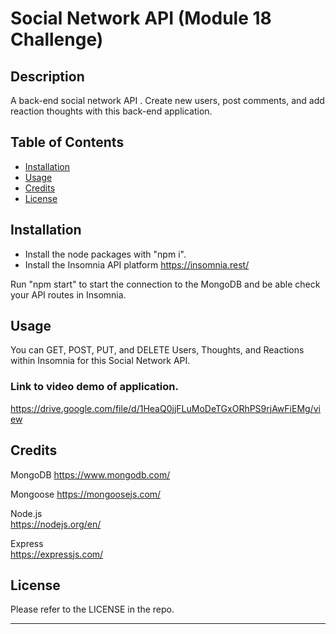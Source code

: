 # Social Network API (Module 18 Challenge)

## Description

A back-end social network API .  Create new users, post comments, and add reaction thoughts with this back-end application.

## Table of Contents

- [Installation](#installation)
- [Usage](#usage)
- [Credits](#credits)
- [License](#license)

## Installation

- Install the node packages with "npm i".
- Install the Insomnia API platform https://insomnia.rest/  

Run "npm start" to start the connection to the MongoDB and be able check your API routes in Insomnia.  

## Usage

You can GET, POST, PUT, and DELETE Users, Thoughts, and Reactions within Insomnia for this Social Network API.

### Link to video demo of application.

https://drive.google.com/file/d/1HeaQ0jjFLuMoDeTGxORhPS9rjAwFiEMg/view


## Credits

MongoDB 
https://www.mongodb.com/

Mongoose 
https://mongoosejs.com/

Node.js  
https://nodejs.org/en/

Express  
https://expressjs.com/

## License

Please refer to the LICENSE in the repo.

---
